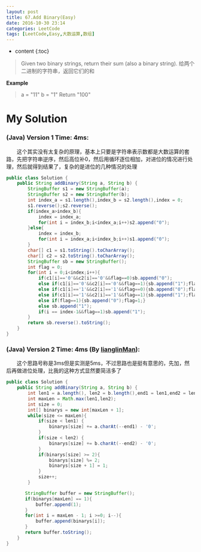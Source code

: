 ```yaml
---
layout: post
title: 67.Add Binary(Easy)
date: 2016-10-30 23:14
categories: LeetCode
tags: [LeetCode,Easy,大数运算,数组]
---
```


* content
{:toc}


>Given two binary strings, return their sum (also a binary string).
给两个二进制的字符串，返回它们的和

**Example**
>a = "11"
b = "1"
Return "100"

# My Solution
### (Java) Version 1  Time: 4ms:
　　这个其实没有太复杂的原理，基本上只要是字符串表示数都是大数运算的套路，先把字符串逆序，然后高位补0，然后用循环逐位相加，对进位的情况进行处理，然后就得到结果了，复杂的是进位的几种情况的处理
```java
public class Solution {
    public String addBinary(String a, String b) {
        StringBuffer s1 = new StringBuffer(a);
        StringBuffer s2 = new StringBuffer(b);
        int index_a = s1.length(),index_b = s2.length(),index = 0;
        s1.reverse();s2.reverse();
        if(index_a>index_b){
            index = index_a;
            for(int i = index_b;i<index_a;i++)s2.append("0");
        }else{
            index = index_b;
            for(int i = index_a;i<index_b;i++)s1.append("0");
        }
        char[] c1 = s1.toString().toCharArray();
        char[] c2 = s2.toString().toCharArray();
        StringBuffer sb = new StringBuffer();
        int flag = 0;
        for(int i = 0;i<index;i++){
            if(c1[i]=='0'&&c2[i]=='0'&&flag==0)sb.append("0");
            else if(c1[i]=='0'&&c2[i]=='0'&&flag==1){sb.append("1");flag=0;}
            else if(c1[i]=='1'&&c2[i]=='1'&&flag==0){sb.append("0");flag=1;}
            else if(c1[i]=='1'&&c2[i]=='1'&&flag==1){sb.append("1");flag=1;}
            else if(flag==1){sb.append("0");flag=1;}
            else sb.append("1");
            if(i == index-1&&flag==1)sb.append("1");
        }
        return sb.reverse().toString();
    }
}
```
### (Java) Version 2  Time: 4ms (By [lianglinMan](https://discuss.leetcode.com/user/lianglinman)):
　　这个思路号称是3ms但是实测是5ms，不过思路也是挺有意思的，先加，然后再做进位处理，比我的这种方式显然要简洁多了
```java
public class Solution {
    public String addBinary(String a, String b) {
        int len1 = a.length(), len2 = b.length(),end1 = len1,end2 = len2;
        int maxLen = Math.max(len1,len2);
        int size = 0;
        int[] binarys = new int[maxLen + 1];
        while(size <= maxLen){
            if(size < len1) {
                binarys[size] += a.charAt(--end1) - '0';
            }
            if(size < len2) {
                binarys[size] += b.charAt(--end2) - '0';
            }
            if(binarys[size] >= 2){
                binarys[size] %= 2;
                binarys[size + 1] = 1;
            }
            size++;
        }

       StringBuffer buffer = new StringBuffer();
       if(binarys[maxLen] == 1){
           buffer.append(1);
       }
       for(int i = maxLen - 1; i >=0; i--){
           buffer.append(binarys[i]);
       }
       return buffer.toString();
    }
}
```